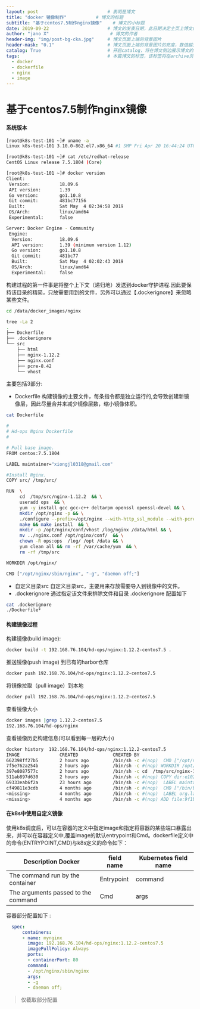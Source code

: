 ```yaml
---  
layout: post                          # 表明是博文  
title: "docker 镜像制作"           # 博文的标题  
subtitle: "基于centos7.5制作nginx镜像"    # 博文的小标题  
date: 2019-09-22                      # 博文的发表日期，此日期决定主页上博文的先后顺序  
author: "jano X"                       # 博文的作者  
header-img: "img/post-bg-cka.jpg"     # 博文页面上端的背景图片  
header-mask: "0.1"                    # 博文页面上端的背景图片的亮度，数值越大越黑暗  
catalog: True                         # 开启catalog，将在博文侧边展示博文的结构  
tags:                                 # 本篇博文的标签，该标签将在archive页面中对博文进行分类  
  - docker
  - dockerfile
  - nginx
  - image
---  
```


# 基于centos7.5制作nginx镜像

#### 系统版本
```bash
[root@k8s-test-101 ~]# uname -a
Linux k8s-test-101 3.10.0-862.el7.x86_64 #1 SMP Fri Apr 20 16:44:24 UTC 2018 x86_64 x86_64 x86_64 GNU/Linux

[root@k8s-test-101 ~]# cat /etc/redhat-release 
CentOS Linux release 7.5.1804 (Core) 

[root@k8s-test-101 ~]# docker version
Client:
 Version:           18.09.6
 API version:       1.39
 Go version:        go1.10.8
 Git commit:        481bc77156
 Built:             Sat May  4 02:34:58 2019
 OS/Arch:           linux/amd64
 Experimental:      false

Server: Docker Engine - Community
 Engine:
  Version:          18.09.6
  API version:      1.39 (minimum version 1.12)
  Go version:       go1.10.8
  Git commit:       481bc77
  Built:            Sat May  4 02:02:43 2019
  OS/Arch:          linux/amd64
  Experimental:     false
```

构建过程的第一件事是将整个上下文（递归地）发送到docker守护进程.因此要保持该目录的精简，只放需要用到的文件，另外可以通过【.dockerignore】来忽略某些文件。

```bash
cd /data/docker_images/nginx

tree -La 2 
.
├── Dockerfile
├── .dockerignore
└── src
    ├── html
    ├── nginx-1.12.2
    ├── nginx.conf
    ├── pcre-8.42
    └── vhost
```
主要包括3部分:
- Dockerfile 
构建镜像的主要文件，每条指令都是独立运行的,会导致创建新镜像层，因此尽量合并来减少镜像层数，缩小镜像体积。

```bash
cat Dockerfile

#
# Hd-ops Nginx Dockerfile
#

# Pull base image.
FROM centos:7.5.1804

LABEL maintainer="xiongjl0318@gmail.com"

#Install Nginx.
COPY src/ /tmp/src/

RUN  \
     cd  /tmp/src/nginx-1.12.2  && \
     useradd ops  && \
     yum -y install gcc gcc-c++ deltarpm openssl openssl-devel && \
     mkdir /opt/nginx -p && \
     ./configure --prefix=/opt/nginx --with-http_ssl_module --with-pcre=../pcre-8.42 && \
     make && make install  && \
     mkdir -p /opt/nginx/conf/vhost /log/nginx /data/html && \
     mv ../nginx.conf /opt/nginx/conf/  && \
     chown -R ops:ops  /log/ /opt /data && \
     yum clean all && rm -rf /var/cache/yum  && \
     rm -rf /tmp/src

WORKDIR /opt/nginx/

CMD ["/opt/nginx/sbin/nginx", "-g", "daemon off;"]
```
- 自定义目录src 
自定义目录src，主要用来存放需要导入到镜像中的文件。
- .dockerignore
通过指定该文件来排除文件和目录
.dockerignore 配置如下
```bash
cat .dockerignore
./Dockerfile*
```
#### 构建镜像过程
构建镜像(build image):
```bash
docker build -t 192.168.76.104/hd-ops/nginx:1.12.2-centos7.5 .
```

推送镜像(push image) 到已有的harbor仓库
```bash
docker push 192.168.76.104/hd-ops/nginx:1.12.2-centos7.5
```
将镜像拉取（pull image）到本地
```bash
docker pull 192.168.76.104/hd-ops/nginx:1.12.2-centos7.5
```
查看镜像大小
```bash
docker images |grep 1.12.2-centos7.5
192.168.76.104/hd-ops/nginx                                                   1.12.2-centos7.5    34172e515e2a        2 hours ago         367MB
```

查看镜像历史构建信息(可以看到每一层的大小)
```bash
docker history  192.168.76.104/hd-ops/nginx:1.12.2-centos7.5
IMAGE               CREATED             CREATED BY                                      SIZE                COMMENT
662398ff27b5        2 hours ago         /bin/sh -c #(nop)  CMD ["/opt/nginx/sbin/ngi…   0B                  
7f5e762a254b        2 hours ago         /bin/sh -c #(nop) WORKDIR /opt/nginx/           0B                  
397e8087577c        2 hours ago         /bin/sh -c cd  /tmp/src/nginx-1.12.2  &&    …   138MB               
511ab897d630        2 hours ago         /bin/sh -c #(nop) COPY dir:e1026dbf8746281ae…   29.2MB              
69333eab6f2a        23 hours ago        /bin/sh -c #(nop)  LABEL maintainer=xiongjl0…   0B                  
cf49811e3cdb        4 months ago        /bin/sh -c #(nop)  CMD ["/bin/bash"]            0B                  
<missing>           4 months ago        /bin/sh -c #(nop)  LABEL org.label-schema.sc…   0B                  
<missing>           4 months ago        /bin/sh -c #(nop) ADD file:9f1be15dfdf2c68a6…   200MB 
```
#### 在k8s中使用自定义镜像
使用k8s调度后，可以在容器的定义中指定image和指定将容器的某些端口暴露出来，并可以在容器定义中,覆盖image的默认entrypoint和Cmd。dockerfile定义中的命令(ENTRYPOINT,CMD)与k8s定义的命令如下：

Description Docker | field name | Kubernetes field name
---|---|---
The command run by the container | Entrypoint | command
The arguments passed to the command | Cmd | args

容器部分配置如下 :
```yml
  spec:
      containers:
      - name: mynginx
        image: 192.168.76.104/hd-ops/nginx:1.12.2-centos7.5
        imagePullPolicy: Always
        ports:
        - containerPort: 80
        command: 
        - /opt/nginx/sbin/nginx
        args: 
        - -g
        - daemon off;
```
> 仅截取部分配置
